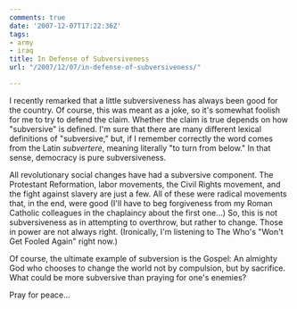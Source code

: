 ```yaml
---
comments: true
date: '2007-12-07T17:22:36Z'
tags:
- army
- iraq
title: In Defense of Subversiveness
url: "/2007/12/07/in-defense-of-subversiveness/"

---
```

<p>I recently remarked that a little subversiveness has always been good for the country. Of course, this was meant as a joke, so it's somewhat foolish for me to try to defend the claim. Whether the claim is true depends on how "subversive" is defined. I'm sure that there are many different lexical definitions of "subversive," but, if I remember correctly the word comes from the Latin <em>subvertere</em>, meaning literally "to turn from below." In that sense, democracy is pure subversiveness.</p>
<p>All revolutionary social changes have had a subversive component. The Protestant Reformation, labor movements, the Civil Rights movement, and the fight against slavery are just a few. All of these were radical movements that, in the end, were good (I'll have to beg forgiveness from my Roman Catholic colleagues in the chaplaincy about the first one...) So, this is not subversiveness as in attempting to overthrow, but rather to change. Those in power are not always right. (Ironically, I'm listening to The Who's "Won't Get Fooled Again" right now.)</p>
<p>Of course, the ultimate example of subversion is the Gospel: An almighty God who chooses to change the world not by compulsion, but by sacrifice. What could be more subversive than praying for one's enemies?</p>
<p>Pray for peace...</p>
